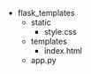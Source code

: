 - flask_templates
    - static 
        - style.css
    - templates
        - index.html
    - app.py